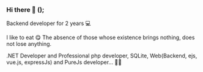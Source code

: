 ### Hi there 👋 <Developers/>();

Backend developer for 2 years 💻

I like to eat 😋
The absence of those whose existence brings nothing, does not lose anything.

.NET Developer and Professional php developer, SQLite, Web(Backend, ejs, vue.js, expressJs) and PureJs developer... 👨‍💻
